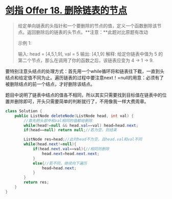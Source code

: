 # [剑指 Offer 18. 删除链表的节点](https://leetcode-cn.com/problems/shan-chu-lian-biao-de-jie-dian-lcof/)

>给定单向链表的头指针和一个要删除的节点的值，定义一个函数删除该节点。返回删除后的链表的头节点。**注意：**此题对比原题有改动
>
>示例 1:
>
>输入: head = [4,5,1,9], val = 5
>输出: [4,1,9]
>解释: 给定你链表中值为 5 的第二个节点，那么在调用了你的函数之后，该链表应变为 4 -> 1 -> 9.

要特别注意头结点的处理方式：首先用一个while循环将和链表往下截，一直到头结点和给定值不同为止。遍历链表的过程中要注意next！=null的用意：必须有了被删除结点的前一个结点，才好删除该结点。

题目中说明了链表中结点的值各不相同，所以其实只需要找到目标值在链表中的位置并删除即可，开头只需要简单的判断就行了，不用像我一样大费周章。

~~~java
class Solution {
    public ListNode deleteNode(ListNode head, int val) {
        //首先把头部中和val相同的值都给删除
        while(head!=null && head.val==val) head=head.next;
        if(head==null) return null;//若为空，则结束

        ListNode res=head;//此时head不为空，且head.val和val不同
        while(head.next!=null){
            if(head.next.val==val){//相同则删除
                head.next=head.next.next;
            }
            else{//若不同，继续向下遍历
                head=head.next;
            }
        }
        return res;
    }
}
~~~